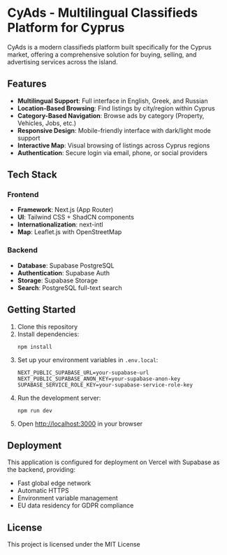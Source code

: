 # CyAds - Multilingual Classifieds Platform for Cyprus

CyAds is a modern classifieds platform built specifically for the Cyprus market, offering a comprehensive solution for buying, selling, and advertising services across the island.

## Features

- **Multilingual Support**: Full interface in English, Greek, and Russian
- **Location-Based Browsing**: Find listings by city/region within Cyprus
- **Category-Based Navigation**: Browse ads by category (Property, Vehicles, Jobs, etc.)
- **Responsive Design**: Mobile-friendly interface with dark/light mode support
- **Interactive Map**: Visual browsing of listings across Cyprus regions
- **Authentication**: Secure login via email, phone, or social providers

## Tech Stack

### Frontend
- **Framework**: Next.js (App Router)
- **UI**: Tailwind CSS + ShadCN components
- **Internationalization**: next-intl
- **Map**: Leaflet.js with OpenStreetMap

### Backend
- **Database**: Supabase PostgreSQL
- **Authentication**: Supabase Auth
- **Storage**: Supabase Storage
- **Search**: PostgreSQL full-text search

## Getting Started

1. Clone this repository
2. Install dependencies:
   ```
   npm install
   ```
3. Set up your environment variables in `.env.local`:
   ```
   NEXT_PUBLIC_SUPABASE_URL=your-supabase-url
   NEXT_PUBLIC_SUPABASE_ANON_KEY=your-supabase-anon-key
   SUPABASE_SERVICE_ROLE_KEY=your-supabase-service-role-key
   ```
4. Run the development server:
   ```
   npm run dev
   ```
5. Open [http://localhost:3000](http://localhost:3000) in your browser

## Deployment

This application is configured for deployment on Vercel with Supabase as the backend, providing:

- Fast global edge network
- Automatic HTTPS
- Environment variable management
- EU data residency for GDPR compliance

## License

This project is licensed under the MIT License
